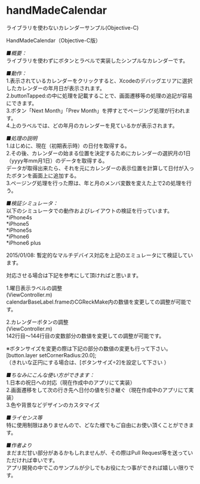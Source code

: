handMadeCalendar
================

ライブラリを使わないカレンダーサンプル(Objective-C)  

HandMadeCalendar（Objective-C版）  
  
*■概要：*  
ライブラリを使わずにボタンとラベルで実装したシンプルなカレンダーです。  
  
*■動作：*  
1.表示されているカレンダーをクリックすると、Xcodeのデバッグエリアに選択したカレンダーの年月日が表示されます。  
2.buttonTapped:の中に処理を記載することで、画面遷移等の処理の追記が容易にできます。  
3.ボタン「Next Month」「Prev Month」を押すとでページング処理が行われます。  
4.上のラベルでは、どの年月のカレンダーを見ているかが表示されます。  
  
*■処理の説明*  
1.はじめに、現在（初期表示時）の日付を取得する。  
2.その後、カレンダーの始まる位置を決定するためにカレンダーの選択月の1日（yyyy年mm月1日）のデータを取得する。  
データが取得出来たら、それを元にカレンダーの表示位置を計算して日付が入ったボタンを画面上に追加する。  
3.ページング処理を行った際は、年と月のメンバ変数を変えた上で2の処理を行う。  
  
*■検証シミュレータ：*  
以下のシミュレータでの動作およびレイアウトの検証を行っています。  
*iPhone4s  
*iPhone5  
*iPhone5s  
*iPhone6  
*iPhone6 plus

2015/01/08: 暫定的なマルチデバイス対応を上記のエミュレータにて検証しています。
  
対応させる場合は下記を参考にして頂ければと思います。  

1.曜日表示ラベルの調整  
(ViewController.m)  
calendarBaseLabel.frameのCGReckMake内の数値を変更しての調整が可能です。  
  
2.カレンダーボタンの調整  
(ViewController.m)  
142行目〜144行目の変数部分の数値を変更しての調整が可能です。  
  
※ボタンサイズを変更の際は下記の部分の数値の変更も行って下さい。  
[button.layer setCornerRadius:20.0];  
（きれいな正円にする場合は、[ボタンサイズ÷2]を設定して下さい ）  
  
*■ちなみにこんな使い方ができます：*  
1.日本の祝日への対応（現在作成中のアプリにて実装）  
2.画面遷移をして次の行き先へ日付の値を引き継ぐ（現在作成中のアプリにて実装）  
3.色や背景などデザインのカスタマイズ  
  
*■ライセンス等*  
特に使用制限はありませんので、どなた様でもご自由にお使い頂くことができます。  
  
*■作者より*  
まだまだ甘い部分があるかもしれませんが、その際はPull Request等を送っていただければ幸いです。  
アプリ開発の中でこのサンプルが少しでもお役にたつ事ができれば嬉しい限りです。
